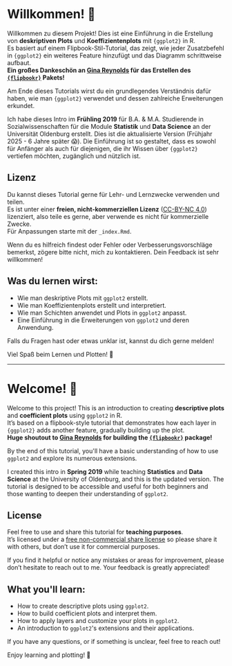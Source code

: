 # Willkommen! 👋

Willkommen zu diesem Projekt! Dies ist eine Einführung in die Erstellung von **deskriptiven Plots** und **Koeffizientenplots** mit `{ggplot2}` in R.  
Es basiert auf einem Flipbook-Stil-Tutorial, das zeigt, wie jeder Zusatzbefehl in `{ggplot2}` ein weiteres Feature hinzufügt und das Diagramm schrittweise aufbaut.  
**Ein großes Dankeschön an [Gina Reynolds](https://github.com/EvaMaeRey) für das Erstellen des [`{flipbookr}`](https://evamaerey.github.io/flipbookr/index.html) Pakets!**

Am Ende dieses Tutorials wirst du ein grundlegendes Verständnis dafür haben, wie man `{ggplot2}` verwendet und dessen zahlreiche Erweiterungen erkundet.

Ich habe dieses Intro im **Frühling 2019** für B.A. & M.A. Studierende in Sozialwissenschaften für die Module  **Statistik** und **Data Science** an der Universität Oldenburg erstellt.
Dies ist die aktualisierte Version (Frühjahr 2025 - 6 Jahre später 😱). 
Die Einführung ist so gestaltet, dass es sowohl für Anfänger als auch für diejenigen, die ihr Wissen über `{ggplot2}` vertiefen möchten, zugänglich und nützlich ist.


## Lizenz

Du kannst dieses Tutorial gerne für Lehr- und Lernzwecke verwenden und teilen.  
Es ist unter einer **freien, nicht-kommerziellen Lizenz** ([CC-BY-NC
4.0](https://creativecommons.org/licenses/by-nc/4.0/)) lizenziert, also teile es gerne, aber verwende es nicht für kommerzielle Zwecke.  
Für Anpassungen starte mit der `_index.Rmd`.

Wenn du es hilfreich findest oder Fehler oder Verbesserungsvorschläge bemerkst, zögere bitte nicht, mich zu kontaktieren. Dein Feedback ist sehr willkommen!

## Was du lernen wirst:
- Wie man deskriptive Plots mit `ggplot2` erstellt.
- Wie man Koeffizientenplots erstellt und interpretiert.
- Wie man Schichten anwendet und Plots in `ggplot2` anpasst.
- Eine Einführung in die Erweiterungen von `ggplot2` und deren Anwendung.

Falls du Fragen hast oder etwas unklar ist, kannst du dich gerne melden!

Viel Spaß beim Lernen und Plotten! 🎉

---
# Welcome! 👋

Welcome to this project! This is an introduction to creating **descriptive plots** and **coefficient plots** using `ggplot2` in R.  
It’s based on a flipbook-style tutorial that demonstrates how each layer in `{ggplot2}` adds another feature, gradually building up the plot.  
**Huge shoutout to [Gina Reynolds](https://github.com/EvaMaeRey) for building the [`{flipbookr}`](https://evamaerey.github.io/flipbookr/index.html) package!**

By the end of this tutorial, you'll have a basic understanding of how to use `ggplot2` and explore its numerous extensions.

I created this intro in **Spring 2019** while teaching **Statistics** and **Data Science** at the University of Oldenburg, and this is the updated version. The tutorial is designed to be accessible and useful for both beginners and those wanting to deepen their understanding of `ggplot2`.

## License

Feel free to use and share this tutorial for **teaching purposes**.  
It’s licensed under a [free non-commercial share license](https://creativecommons.org/licenses/by-nc/4.0/) so please share it with others, but don’t use it for commercial purposes.  

If you find it helpful or notice any mistakes or areas for improvement, please don’t hesitate to reach out to me. Your feedback is greatly appreciated!

## What you'll learn:
- How to create descriptive plots using `ggplot2`.
- How to build coefficient plots and interpret them.
- How to apply layers and customize your plots in `ggplot2`.
- An introduction to `ggplot2`'s extensions and their applications.

If you have any questions, or if something is unclear, feel free to reach out!

Enjoy learning and plotting! 🎉

